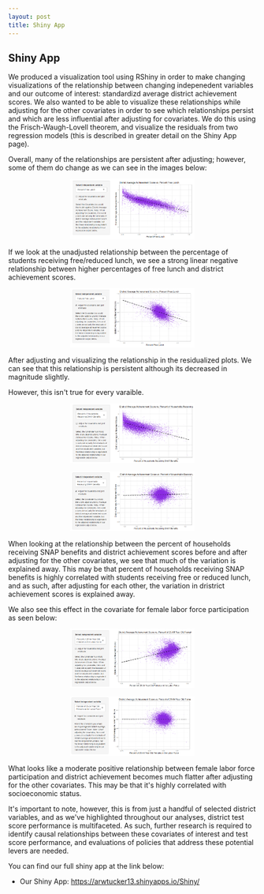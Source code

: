```yaml
---
layout: post
title: Shiny App
---
```


## Shiny App

We produced a visualization tool using RShiny in order to make changing visualizations of the relationship between changing indepenedent variables and our outcome of interest: standardizd average district achievement scores. We also wanted to be able to visualize these relationships while adjusting for the other covariates in order to see which relationships persist and which are less influential after adjusting for covariates. We do this using the Frisch-Waugh-Lovell theorem, and visualize the residuals from two regression models (this is described in greater detail on the Shiny App page). 

Overall, many of the relationships are persistent after adjusting; however, some of them do change as we can see in the images below: 
<p align="center" width="100%">
    <img width="50%" src="https://raw.githubusercontent.com/amesluo/amesluo.github.io/master/images/unadjusted_free_lunch.PNG">
</p>

If we look at the unadjusted relationship between the percentage of students receiving free/reduced lunch, we see a strong linear negative relationship between higher percentages of free lunch and district achievement scores.

<p align="center" width="100%">
    <img width="50%" src="https://raw.githubusercontent.com/amesluo/amesluo.github.io/master/images/adjusted_free_lunch.PNG">
</p>

After adjusting and visualizing the relationship in the residualized plots. We can see that this relationship is persistent although its decreased in magnitude slightly. 

However, this isn't true for every varaible. 

<p align="center" width="100%">
    <img width="50%" src="https://raw.githubusercontent.com/amesluo/amesluo.github.io/master/images/unadjusted_SNAP.PNG">
</p>
<p align="center" width="100%">
    <img width="50%" src="https://raw.githubusercontent.com/amesluo/amesluo.github.io/master/images/adjusted_SNAP.PNG">
</p>

When looking at the relationship between the percent of households receiving SNAP benefits and district achievement scores before and after adjusting for the other covariates, we see that much of the variation is explained away. This may be that percent of households receiving SNAP benefits is highly correlated with students receiving free or reduced lunch, and as such, after adjusting for each other, the variation in dristrict achievement scores is explained away.

We also see this effect in the covariate for female labor force participation as seen below:

<p align="center" width="100%">
    <img width="50%" src="https://raw.githubusercontent.com/amesluo/amesluo.github.io/master/images/unadjusted_women_labor.PNG">
</p>
<p align="center" width="100%">
    <img width="50%" src="https://raw.githubusercontent.com/amesluo/amesluo.github.io/master/images/adjusted_women_labor.PNG">
</p>

What looks like a moderate positive relationship between female labor force participation and district achievement becomes much flatter after adjusting for the other covariates. This may be that it's highly correlated with socioeconomic status. 

It's important to note, however, this is from just a handful of selected district variables, and as we've highlighted throughout our analyses, district test score performance is multifaceted. As such, further research is required to identify causal relationships between these covariates of interest and test score performance, and evaluations of policies that address these potential levers are needed. 

You can find our full shiny app at the link below:

* Our Shiny App: https://arwtucker13.shinyapps.io/Shiny/
